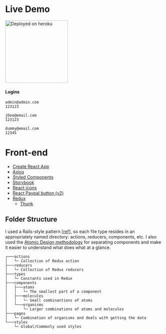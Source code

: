 # Live Demo

<a title="Deployed on heroku" href="https://podcastr-rawallon.vercel.app/">
<img alt="Deployed on heroku" src="https://img.shields.io/badge/Deployed%20on%20heroku-%239E7CC1?style=plastic&logo=heroku&logoColor=white" width="200px" />
</a>

#### Logins

```
admin@admin.com
123123

jDoe@email.com
123123

dummy@email.com
12345
```

# Front-end

- [Create React App](https://create-react-app.dev/)
- [Axios](https://github.com/axios/axios)
- [Styled Components](https://styled-components.com/)
- [Storybook](https://storybook.js.org/)
- [React icons](https://react-icons.github.io/react-icons/)
- [React Paypal button (v2)](https://www.npmjs.com/package/react-paypal-button-v2)
- [Redux](https://react-redux.js.org/)
  - [Thunk](https://github.com/reduxjs/redux-thunk)

## Folder Structure

I used a Rails-style pattern [[ref](https://livebook.manning.com/book/redux-in-action/chapter-11/9)], so each file type resides in an appropriately named directory: actions, reducers, components, etc. I also used the [Atomic Design methodology](https://atomicdesign.bradfrost.com/chapter-2/) for separating components and make it easier to understand what does what at a glance.

```
┌───actions
│   └─ Collection of Redux action
├───reducers
│   └─ Collection of Redux reducers
├───types
│   └─ Constants used in Redux
├───components
│   ├───atoms
│   │   └─ The smallest part of a component
│   ├───molecules
│   │   └─ Small combinantions of atoms
│   └───organisms
│       └─ Larger combinations of atoms and molecules
├───pages
│   └─ Combination of organisms and deals with getting the data
└───styles
    └─ Global/Commonly used styles
```
